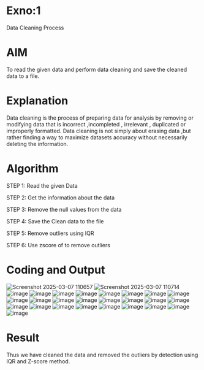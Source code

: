 # Exno:1
Data Cleaning Process

# AIM
To read the given data and perform data cleaning and save the cleaned data to a file.

# Explanation
Data cleaning is the process of preparing data for analysis by removing or modifying data that is incorrect ,incompleted , irrelevant , duplicated or improperly formatted. Data cleaning is not simply about erasing data ,but rather finding a way to maximize datasets accuracy without necessarily deleting the information.

# Algorithm
STEP 1: Read the given Data

STEP 2: Get the information about the data

STEP 3: Remove the null values from the data

STEP 4: Save the Clean data to the file

STEP 5: Remove outliers using IQR

STEP 6: Use zscore of to remove outliers

# Coding and Output
 ![Screenshot 2025-03-07 110657](https://github.com/user-attachments/assets/da8a3b50-c879-46bb-b855-bfff80ca610f)
 ![Screenshot 2025-03-07 110714](https://github.com/user-attachments/assets/1b2ebc01-332a-478d-b139-d52a059e5e04)
 ![image](https://github.com/user-attachments/assets/5e881384-4611-42a0-8ea6-06928ba0b30d)
 ![image](https://github.com/user-attachments/assets/92aade1d-e369-4d76-9f15-0342ff6d59fc)
![image](https://github.com/user-attachments/assets/9ab8cb60-1f10-43fa-ab73-b2c436852b67)
![image](https://github.com/user-attachments/assets/584fba54-fe72-4d2a-8e7f-8b7a51b2ab0d)
![image](https://github.com/user-attachments/assets/ebb98637-cfbf-42bd-89ee-e0142eaae954)
![image](https://github.com/user-attachments/assets/c2f23832-bcbe-40ee-a247-efda73fe40cd)
![image](https://github.com/user-attachments/assets/40e11157-93e9-4523-8f13-9cf585e1a74e)
![image](https://github.com/user-attachments/assets/24b6a276-8343-494a-9a8c-ab2b7968473a)
![image](https://github.com/user-attachments/assets/69f396f3-6897-41a3-baee-e849d1e8b00b)
![image](https://github.com/user-attachments/assets/701207dc-abbd-4436-bb2d-7e56cc9cd015)
![image](https://github.com/user-attachments/assets/2bc2bfd6-9811-4392-8091-990d34d6dd12)
![image](https://github.com/user-attachments/assets/4b491d35-7df2-42a3-a0d9-c3a08e6653f9)
![image](https://github.com/user-attachments/assets/95d1ffe0-5313-4c22-941d-9e6a27b34030)
![image](https://github.com/user-attachments/assets/75cc4430-e324-4bad-8b2e-fa913c49ad97)
![image](https://github.com/user-attachments/assets/f077d969-6218-4a0c-890a-a25ae0cd2dac)
![image](https://github.com/user-attachments/assets/7e06fea5-a30e-4fce-ae8d-2028168228a7)
![image](https://github.com/user-attachments/assets/e4e45ffb-5b01-4a21-9640-d0c1fa60c699)
![image](https://github.com/user-attachments/assets/b0404315-8b74-491f-9ae0-bfa46fd405e6)
![image](https://github.com/user-attachments/assets/71721c5b-39cc-4f0d-9641-366fc9c8b28f)
![image](https://github.com/user-attachments/assets/b1bd4048-5293-4cc9-bdc0-74cf7d8828b4)
![image](https://github.com/user-attachments/assets/a0fe1fd1-255f-458e-bae9-915d9771dc79)
![image](https://github.com/user-attachments/assets/0e9431a8-a858-4335-9b29-e6d1c40d2d88)
![image](https://github.com/user-attachments/assets/a0ae7271-bb50-415a-a83e-4b941873dc43)
![image](https://github.com/user-attachments/assets/4e078a8e-8c3a-4380-8e04-e430c13eae87)
![image](https://github.com/user-attachments/assets/f9f23f3c-25f7-4a3a-b33d-2c7b04cf7021)



          
# Result
 Thus we have cleaned the data and removed the outliers by detection using IQR and Z-score method.          
